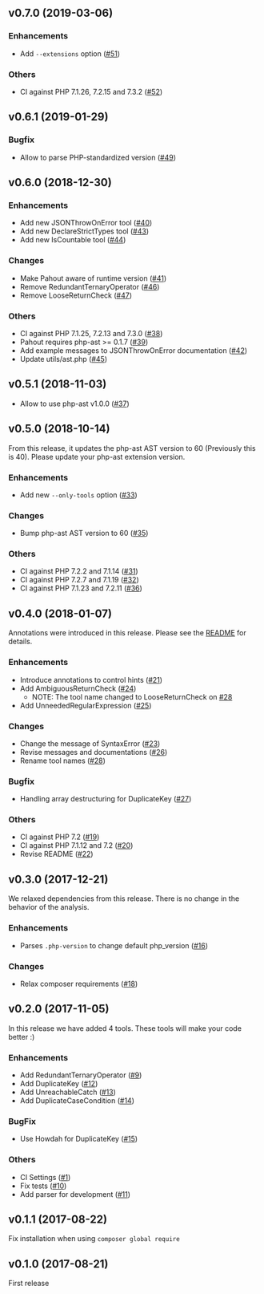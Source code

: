 ## v0.7.0 (2019-03-06)

### Enhancements

- Add `--extensions` option ([#51](https://github.com/wata727/pahout/pull/51))

### Others

- CI against PHP 7.1.26, 7.2.15 and 7.3.2 ([#52](https://github.com/wata727/pahout/pull/52))

## v0.6.1 (2019-01-29)

### Bugfix

- Allow to parse PHP-standardized version ([#49](https://github.com/wata727/pahout/pull/49))

## v0.6.0 (2018-12-30)

### Enhancements

- Add new JSONThrowOnError tool ([#40](https://github.com/wata727/pahout/pull/40))
- Add new DeclareStrictTypes tool ([#43](https://github.com/wata727/pahout/pull/43))
- Add new IsCountable tool ([#44](https://github.com/wata727/pahout/pull/44))

### Changes

- Make Pahout aware of runtime version ([#41](https://github.com/wata727/pahout/pull/41))
- Remove RedundantTernaryOperator ([#46](https://github.com/wata727/pahout/pull/46))
- Remove LooseReturnCheck ([#47](https://github.com/wata727/pahout/pull/47))

### Others

- CI against PHP 7.1.25, 7.2.13 and 7.3.0 ([#38](https://github.com/wata727/pahout/pull/38))
- Pahout requires php-ast >= 0.1.7 ([#39](https://github.com/wata727/pahout/pull/39))
- Add example messages to JSONThrowOnError documentation ([#42](https://github.com/wata727/pahout/pull/42))
- Update utils/ast.php ([#45](https://github.com/wata727/pahout/pull/45))

## v0.5.1 (2018-11-03)

- Allow to use php-ast v1.0.0 ([#37](https://github.com/wata727/pahout/pull/37))

## v0.5.0 (2018-10-14)

From this release, it updates the php-ast AST version to 60 (Previously this is 40). Please update your php-ast extension version.

### Enhancements

- Add new `--only-tools` option ([#33](https://github.com/wata727/pahout/pull/33))

### Changes

- Bump php-ast AST version to 60 ([#35](https://github.com/wata727/pahout/pull/35))

### Others

- CI against PHP 7.2.2 and 7.1.14 ([#31](https://github.com/wata727/pahout/pull/31))
- CI against PHP 7.2.7 and 7.1.19 ([#32](https://github.com/wata727/pahout/pull/32))
- CI against PHP 7.1.23 and 7.2.11 ([#36](https://github.com/wata727/pahout/pull/36))

## v0.4.0 (2018-01-07)

Annotations were introduced in this release. Please see the [README](https://github.com/wata727/pahout/blob/0.4.0/README.md#annotation) for details.

### Enhancements

- Introduce annotations to control hints ([#21](https://github.com/wata727/pahout/pull/21))
- Add AmbiguousReturnCheck ([#24](https://github.com/wata727/pahout/pull/24))
  - NOTE: The tool name changed to LooseReturnCheck on [#28](https://github.com/wata727/pahout/pull/28)
- Add UnneededRegularExpression ([#25](https://github.com/wata727/pahout/pull/25))

### Changes

- Change the message of SyntaxError ([#23](https://github.com/wata727/pahout/pull/23))
- Revise messages and documentations ([#26](https://github.com/wata727/pahout/pull/26))
- Rename tool names ([#28](https://github.com/wata727/pahout/pull/28))

### Bugfix

- Handling array destructuring for DuplicateKey ([#27](https://github.com/wata727/pahout/pull/27))

### Others

- CI against PHP 7.2 ([#19](https://github.com/wata727/pahout/pull/19))
- CI against PHP 7.1.12 and 7.2 ([#20](https://github.com/wata727/pahout/pull/20))
- Revise README ([#22](https://github.com/wata727/pahout/pull/22))

## v0.3.0 (2017-12-21)

We relaxed dependencies from this release. There is no change in the behavior of the analysis.

### Enhancements

- Parses `.php-version` to change default php_version ([#16](https://github.com/wata727/pahout/pull/16))

### Changes

- Relax composer requirements ([#18](https://github.com/wata727/pahout/pull/18))

## v0.2.0 (2017-11-05)

In this release we have added 4 tools. These tools will make your code better :)

### Enhancements

- Add RedundantTernaryOperator ([#9](https://github.com/wata727/pahout/pull/9))
- Add DuplicateKey ([#12](https://github.com/wata727/pahout/pull/12))
- Add UnreachableCatch ([#13](https://github.com/wata727/pahout/pull/13))
- Add DuplicateCaseCondition ([#14](https://github.com/wata727/pahout/pull/14))

### BugFix

- Use Howdah for DuplicateKey ([#15](https://github.com/wata727/pahout/pull/15))

### Others

- CI Settings ([#1](https://github.com/wata727/pahout/pull/1))
- Fix tests ([#10](https://github.com/wata727/pahout/pull/10))
- Add parser for development ([#11](https://github.com/wata727/pahout/pull/11))

## v0.1.1 (2017-08-22)

Fix installation when using `composer global require`

## v0.1.0 (2017-08-21)

First release
